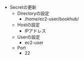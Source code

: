 

- Secretの更新
  - Directoryの設定
    - /home/ec2-user/bookhub/
  - Hostの設定
    - IPアドレス
  - Userの設定
    - ec2-user
  - Port
    - 22



